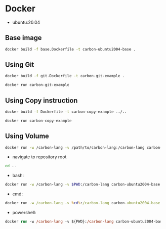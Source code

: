 # Docker

<!--
Part of the Carbon Language project, under the Apache License v2.0 with LLVM
Exceptions. See /LICENSE for license information.
SPDX-License-Identifier: Apache-2.0 WITH LLVM-exception
-->

- ubuntu:20.04

## Base image
```bash
docker build -f base.Dockerfile -t carbon-ubuntu2004-base .
```
## Using Git
```bash
docker build -f git.Dockerfile -t carbon-git-example .
```
```bash
docker run carbon-git-example
```
## Using Copy instruction
```bash
docker build -f Dockerfile -t carbon-copy-example ../..
```
```bash
docker run carbon-copy-example
```
## Using Volume

```bash
docker run -w /carbon-lang -v /path/to/carbon-lang:/carbon-lang carbon-ubuntu2004-base bazel run //explorer -- ./explorer/testdata/print/format_only.carbon
```
-   navigate to repository root
```bash
cd ..
```
-   bash:
```bash
docker run -w /carbon-lang -v $PWD:/carbon-lang carbon-ubuntu2004-base bazel run //explorer -- ./explorer/testdata/print/format_only.carbon
```
-   cmd: 
```cmd
docker run -w /carbon-lang -v %cd%:/carbon-lang carbon-ubuntu2004-base bazel run //explorer -- ./explorer/testdata/print/format_only.carbon
```
-   powershell: 
```ps
docker run -w /carbon-lang -v ${PWD}:/carbon-lang carbon-ubuntu2004-base bazel run //explorer -- ./explorer/testdata/print/format_only.carbon
```